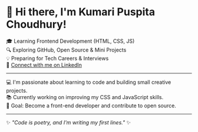 # 👋 Hi there, I'm Kumari Puspita Choudhury!

🎓 Learning Frontend Development (HTML, CSS, JS)  
🔍 Exploring GitHub, Open Source & Mini Projects  
💡 Preparing for Tech Careers & Interviews  
🔗 [Connect with me on LinkedIn](https://www.linkedin.com/in/kumari-puspita-choudhury-3b5953375?utm_source=share&utm_campaign=share_via&utm_content=profile&utm_medium=android_app)

---

💻 I'm passionate about learning to code and building small creative projects.  
📚 Currently working on improving my CSS and JavaScript skills.  
🚀 Goal: Become a front-end developer and contribute to open source.

---

✨ _"Code is poetry, and I'm writing my first lines."_ ✨
